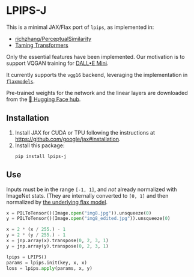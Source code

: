 # LPIPS-J

This is a minimal JAX/Flax port of `lpips`, as implemented in:
* [richzhang/PerceptualSimilarity](https://github.com/richzhang/PerceptualSimilarity/blob/31bc1271ae6f13b7e281b9959ac24a5e8f2ed522/lpips/lpips.py)
* [Taming Transformers](https://github.com/CompVis/taming-transformers/blob/master/taming/modules/losses/lpips.py)

Only the essential features have been implemented. Our motivation is to support VQGAN training for [DALL•E Mini](https://github.com/borisdayma/dalle-mini).

It currently supports the `vgg16` backend, leveraging the implementation in [`flaxmodels`](https://github.com/matthias-wright/flaxmodels/blob/main/flaxmodels/vgg/vgg.py).

Pre-trained weights for the network and the linear layers are downloaded from the [🤗 Hugging Face hub](https://huggingface.co/pcuenq/lpips-jax).

## Installation

1. Install JAX for CUDA or TPU following the instructions at https://github.com/google/jax#installation.
2. Install this package:
   ```
   pip install lpips-j
   ```

## Use

Inputs must be in the range `[-1, 1]`, and _not_ already normalized with ImageNet stats. (They are internally converted to `[0, 1]` and then normalized by [the underlying flax model](https://github.com/matthias-wright/flaxmodels/tree/main/flaxmodels/vgg#1-important-note).

```Python
x = PILToTensor()(Image.open("img8.jpg")).unsqueeze(0)
y = PILToTensor()(Image.open("img8_edited.jpg")).unsqueeze(0)

x = 2 * (x / 255.) - 1
y = 2 * (y / 255.) - 1
x = jnp.array(x).transpose(0, 2, 3, 1)
y = jnp.array(y).transpose(0, 2, 3, 1)

lpips = LPIPS()
params = lpips.init(key, x, x)
loss = lpips.apply(params, x, y)
```